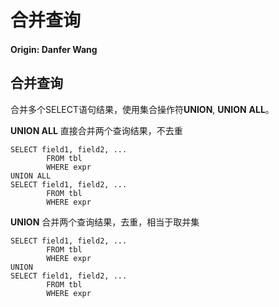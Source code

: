# 合并查询

#### **Origin: Danfer Wang**

## 合并查询

合并多个SELECT语句结果，使用集合操作符**UNION**, **UNION** **ALL**。

**UNION ALL** 直接合并两个查询结果，不去重

```mysql
SELECT field1, field2, ...
		FROM tbl
		WHERE expr
UNION ALL
SELECT field1, field2, ...
		FROM tbl
		WHERE expr
```

**UNION** 合并两个查询结果，去重，相当于取并集

```mysql
SELECT field1, field2, ...
		FROM tbl
		WHERE expr
UNION
SELECT field1, field2, ...
		FROM tbl
		WHERE expr
```


